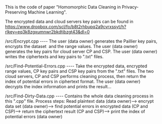 This is the code of paper "Homomorphic Data Cleaning in Privacy-Preserving Machine Learning".

The encrypted data and cloud servers key pairs can be found in https://www.dropbox.com/scl/fo/b8t2rhbupq2a9cvrxssyt/h?rlkey=eq3k8zgxumnwr2bkdtjbzgt43&dl=0

/src/Encrypt.cpp ---- The user (data owner) generates the Paillier key pairs, encrypts the dataset  and the range values. The user (data owner) generates the key pairs for cloud server CP and CSP. The user (data owner) writes the ciphertexts and key pairs to ".txt" files.

/src/Find-Potential-Errors.cpp ---- Take the encrypted data, encrypted range values, CP key pairs and CSP key pairs from the ".txt" files. The two cloud servers, CP and CSP performs cleaning process, then return the index of potential errors in ciphertext format. The user (data owner) decrypts the index information and prints the result...

/src/Find-Dirty-Data.cpp ---- Contains the whole data cleaning process in this ".cpp" file. Process steps: Read plaintext data (data owner)--> encrypt data set (data owner)--> find potential errors in encrypted data (CP and CSP)--> return the ciphertext result (CP and CSP)--> print the index of potential errors (data owner)
